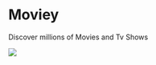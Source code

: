 # Moviey
Discover millions of Movies and Tv Shows 

<img src="https://user-images.githubusercontent.com/30687866/159035416-f846ba41-3689-49b8-ac37-fbefa3e1102d.png">

